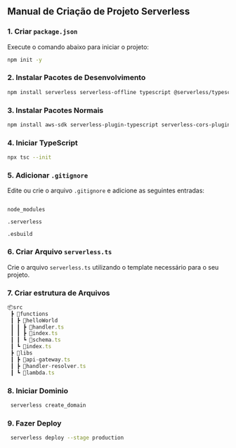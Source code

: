 ## Manual de Criação de Projeto Serverless

### 1. Criar `package.json`

Execute o comando abaixo para iniciar o projeto:

```bash
npm init -y
```

### 2. Instalar Pacotes de Desenvolvimento

```bash
npm install serverless serverless-offline typescript @serverless/typescript @types/aws-lambda serverless-esbuild serverless-domain-manager -D
```

### 3. Instalar Pacotes Normais

```bash
npm install aws-sdk serverless-plugin-typescript serverless-cors-plugin
```

### 4. Iniciar TypeScript

```bash
npx tsc --init
```

### 5. Adicionar `.gitignore`

Edite ou crie o arquivo `.gitignore` e adicione as seguintes entradas:

```gitignore

node_modules

.serverless

.esbuild
```

### 6. Criar Arquivo `serverless.ts`

Crie o arquivo `serverless.ts` utilizando o template necessário para o seu projeto.

### 7. Criar estrutura de Arquivos

```javascript
📦src
 ┣ 📂functions
 ┃ ┣ 📂helloWorld
 ┃ ┃ ┣ 📜handler.ts
 ┃ ┃ ┣ 📜index.ts
 ┃ ┃ ┗ 📜schema.ts
 ┃ ┗ 📜index.ts
 ┣ 📂libs
 ┃ ┣ 📜api-gateway.ts
 ┃ ┣ 📜handler-resolver.ts
 ┃ ┗ 📜lambda.ts

```

### 8. Iniciar Dominio

```bash
 serverless create_domain
```

### 9. Fazer Deploy

```bash
 serverless deploy --stage production
```